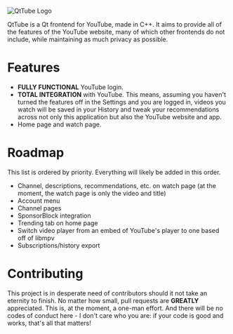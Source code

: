 ![QtTube Logo](https://user-images.githubusercontent.com/42720004/192839093-ff0565f2-862f-4cee-a026-5cc0cadb20b5.png)

QtTube is a Qt frontend for YouTube, made in C++. It aims to provide all of the features of the YouTube website, many of which other frontends do not include, while maintaining as much privacy as possible.

# Features
- **FULLY FUNCTIONAL** YouTube login.
- **TOTAL INTEGRATION** with YouTube. This means, assuming you haven't turned the features off in the Settings and you are logged in, videos you watch will be saved in your History and tweak your recommendations across not only this application but also the YouTube website and app.
- Home page and watch page.

# Roadmap
This list is ordered by priority. Everything will likely be added in this order.
- Channel, descriptions, recommendations, etc. on watch page (at the moment, the watch page is only the video and title)
- Account menu
- Channel pages
- SponsorBlock integration
- Trending tab on home page
- Switch video player from an embed of YouTube's player to one based off of libmpv
- Subscriptions/history export

# Contributing
This project is in desperate need of contributors should it not take an eternity to finish. No matter how small, pull requests are **GREATLY** appreciated. This is, at the moment, a one-man effort. And there will be no codes of conduct here - I don't care who you are: if your code is good and works, that's all that matters!
